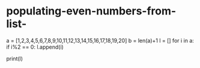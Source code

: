 # populating-even-numbers-from-list-
a = [1,2,3,4,5,6,7,8,9,10,11,12,13,14,15,16,17,18,19,20]
b = len(a)+1
l = []
for i in a:
    if i%2 == 0:
        l.append(i)
        
print(l)        
        
    
